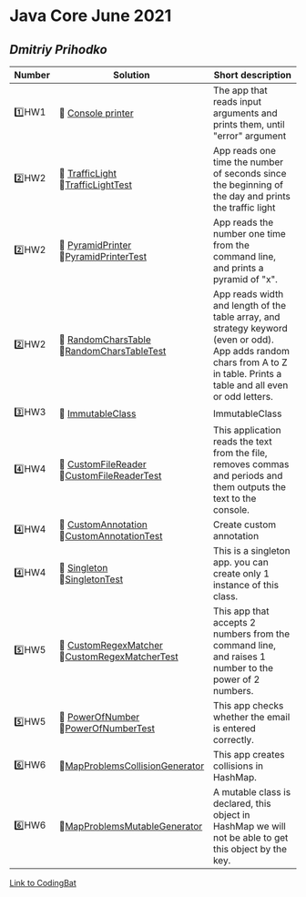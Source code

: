 # Java Core June 2021

## *Dmitriy Prihodko*

| Number | Solution  | Short description
| --- | --- | --- |
|:one:HW1|:small_orange_diamond: [Console printer](./src/main/java/homework_1) | The app that reads input arguments and prints them, until "error" argument |
| :two:HW2 |:small_orange_diamond: [TrafficLight](./src/main/java/homework_2/traffic_light) <br/> :wrench:[TrafficLightTest](./src/test/java/homework_2/traffic_light) | App reads one time the number of seconds since the beginning of the day and prints the traffic light|
| :two:HW2 |:small_orange_diamond: [PyramidPrinter](./src/main/java/homework_2/pyramid_printer) <br/> :wrench:[PyramidPrinterTest](./src/test/java/homework_2/pyramid_printer)| App reads the number one time from the command line, and prints a pyramid of "x". |
| :two:HW2 |:small_orange_diamond: [RandomCharsTable](./src/main/java/homework_2/random_chars_table) <br/> :wrench:[RandomCharsTableTest](./src/test/java/homework_2/random_chars_table)| App reads width and length of the table array, and strategy keyword (even or odd). App adds random chars from A to Z in table. Prints a table and all even or odd letters.  |
| :three:HW3 |:small_orange_diamond: [ImmutableClass](./src/main/java/homework_3/ImmutableClass)| ImmutableClass|
| :four:HW4 |:small_orange_diamond: [CustomFileReader](./src/main/java/homework_4/custom_file_reader) <br/> :wrench:[CustomFileReaderTest](./src/test/java/homework_4/custom_file_reader)| This application reads the text from the file, removes commas and periods and them outputs the text to the console. |
| :four:HW4 |:small_orange_diamond: [CustomAnnotation](./src/main/java/homework_4/custom_annotation) <br/> :wrench:[CustomAnnotationTest](./src/test/java/homework_4/custom_annotation)| Create custom annotation|
| :four:HW4 |:small_orange_diamond: [Singleton](./src/main/java/homework_4/singleton) <br/> :wrench:[SingletonTest](./src/test/java/homework_4/singleton)| This is a singleton app. you can create only 1 instance of this class.|
| :five:HW5 |:small_orange_diamond: [CustomRegexMatcher](./src/main/java/homework_5/custom_regex_matcher) <br/> :wrench:[CustomRegexMatcherTest](./src/test/java/homework_5/custom_regex_matcher)| This app that accepts 2 numbers from the command line, and raises 1 number to the power of 2 numbers.|
| :five:HW5 |:small_orange_diamond: [PowerOfNumber](./src/main/java/homework_4/power_of_number) <br/> :wrench:[PowerOfNumberTest](./src/test/java/homework_4/power_of_number)| This app checks whether the email is entered correctly.|
| :six:HW6 |:small_orange_diamond:[MapProblemsCollisionGenerator](./src/main/java/homework_6/map_problems_generator) | This app creates collisions in HashMap.|
| :six:HW6 |:small_orange_diamond:[MapProblemsMutableGenerator](./src/main/java/homework_6/map_problems_generator) | A mutable class is declared, this object in HashMap we will not be able to get this object by the key. |


[Link to CodingBat](https://codingbat.com/done?user=bomba_25@mail.ru&tag=8601275236)

